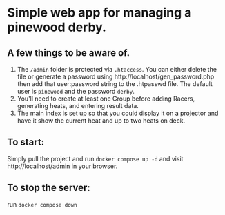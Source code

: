 # Simple web app for managing a pinewood derby.

## A few things to be aware of.

1. The `/admin` folder is protected via `.htaccess`. You can either delete the file or generate a password using http://localhost/gen_password.php then add that user:password string to the .htpasswd file. The default user is `pinewood` and the password `derby`.
2. You'll need to create at least one Group before adding Racers, generating heats, and entering result data.
3. The main index is set up so that you could display it on a projector and have it show the current heat and up to two heats on deck.

## To start:

Simply pull the project and run `docker compose up -d`
and visit http://localhost/admin in your browser.


## To stop the server:

run `docker compose down`